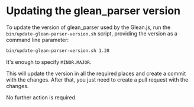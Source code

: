 # Updating the glean_parser version

To update the version of glean_parser used by the Glean.js, run the `bin/update-glean-parser-version.sh` script, providing the version as a command line parameter:

```bash
bin/update-glean-parser-version.sh 1.28
```

It's enough to specify `MINOR.MAJOR`.

This will update the version in all the required places and create a commit with the changes. After that, you just need to create a pull request with the changes.

No further action is required.
